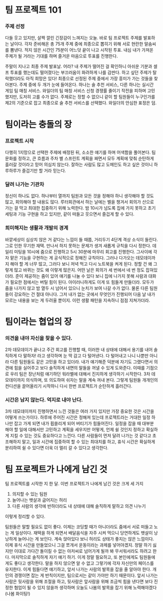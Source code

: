 # 팀 프로젝트 101

### 주제 선정

다들 웃고 있지만, 살짝 깔린 긴장감이 느껴지는 오늘. 바로 팀 프로젝트 주제를 발표하는 날이다. 각자 준비해온 총 75개 주제 중에 최종으로 뽑히기 위해 서로 현란한 말솜씨를 뽐낸다. 적지 않은 시간인 75분이 어느덧 끝이 나고 시작된 투표. 내심 내가 가져온 주제가 될 거라는 기대를 하며 즐거운 마음으로 투표를 진행한다.

주말이 지나고 최종 주제 발표날. 어라? 내 주제가 떨어진 걸 확인하니 아쉬운 기분과 셀프 투표를 했는데도 떨어졌다는 부끄러움이 화려하게 나를 감싼다. 하고 싶던 주제가 탈락했더라도 아직 희망은 있다! 최종으로 선정된 주제 중에서 가장 흥미가 가는 것들을 찾아본다. 주제 중에 두 개가 눈에 들어온다. 하나는 술 추천 서비스, 다른 하나는 실시간 게임 팀 매칭 서비스. 와일더의 팀 매칭 서비스 신청 경쟁률 줄이기 작전을 피하며 고민했지만, 도저히 고를 수가 없다. 주제로는 정할 수 없으니 같이 할 팀원들이 누구인가를 제2의 기준으로 잡고 최종으로 술 추천 서비스를 선택했다. 와일더의 안심한 표정은 덤.

# 팀이라는 충돌의 장

### 프로젝트 시작

다행히 1지망으로 선택한 주제에 배정된 뒤, 소소한 얘기를 하며 어색함을 풀어본다. 팀 문화를 정하고, 큰 흐름과 주차 별 스프린트 계획을 짜면서 모두 계획에 맞춰 순탄하게 흘러갈 것이라고 믿어 의심치 않는다. 잘하는 사람도 많고 도메인도 하고 싶은 것이니 하루하루가 즐겁기만 할 거라 믿는다.

### 달려 나가는 기관차

정신이 하나도 없다. 하나부터 열까지 팀원과 모든 것을 정해야 하니 생각해야 할 것도 많고, 회의해야 할 내용도 많다. 루터회관에서 하는 날에는 벨을 챙겨서 회의가 산으로 가는 걸 막고 최대한 집중하기 위해 노력한다. 밤 10시가 넘도록 집에 가지 못하고 초기 세팅과 기능 구현을 하고 있지만, 같이 떠들고 웃으면서 즐겁게 할 수 있다.

### 희미해지는 생활과 개발의 경계

바깥세상이 심상치 않은 거 같다는 느낌이 들 때쯤, 거리두기 4단계 격상 소식이 들린다. 그로 인한 무기한 재택. 만나서 하지 못하는 문제가 생겨 새롭게 규칙을 다시 정한다. 데일리 미팅을 10시에 줌으로 진행하고 5시 30분에 마무리 회고를 진행한다. 그사이에 각자 맡은 기능을 구현하는 게 공식적으로 정해진 규칙이다. 그러나 다가오는 데모데이까지 해야 할 게 너무 많고, 그러다 보니 저녁 먹고 다시 노트북을 켜게 된다. 정할 건 왜 그렇게 많고 바뀌는 것도 왜 이렇게 많은지. 어떤 날은 회의가 세 번에서 네 번 정도 잡혀있더라. 준이 제공하는 줌이 있어 얘기를 나눌 수 있다 보니 집에 나가지 못해 사람과 대화가 필요한 점에서는 버틸 힘이 된다. 아이러니하게도 이게 또 힘들게 만들더라. 모두가 줌을 나가지 않고 밤 열두 시 넘어서 있으니 눈치가 보여 나갈 수가 없다. 물론 다른 팀원들이 강요하는 건 절대 아니다. 그저 내가 없는 곳에서 무엇인가 진행되어 다음 날 내가 모르는 내용을 보는 게 두려울 뿐이지. 이런 생활 패턴을 지속하니 점점 지쳐가더라.

# 팀이라는 협업의 장

### 의견을 내야 자신을 찾을 수 있다.

2차 데모데이가 끝나고 주간 회고를 진행할 때, 이러한 내 상태에 대해서 용기를 내어 솔직하게 다 말하자! 라고 생각하며 눈 딱 감고 다 털어낸다. 다 털어내고 나니 나뿐만 아니라 다른 팀원들도 같은 고민을 하고 있더라. 내가 얘기해준 덕분에 자기도 그랬다면서 의견에 힘을 실어주고 보다 솔직하게 내면의 말들을 꺼낼 수 있게 도와준다. 이때를 기점으로 우리 팀은 장난처럼 얘기하던 워라벨에 대해서 진지하게 생각하기 시작한다. 3차 데모데이까지 의식하며, 또 의도하여 쉬자는 말을 계속 꺼내 본다. 그렇게 팀원들 개개인의 컨디션을 끌어올리기 시작하니 다시 한번 프로젝트가 순탄하게 흘러간다.

### 시간은 남지 않는다. 억지로 내야 난다.

 3차 데모데이까지 진행하면서 느낀 것들은 여러 가지 있지만 가장 중요한 것은 시간을 어떻게 쓰는가이다. 하루에 주어진 시간은 정해져 있는데 프로젝트라는 거대한 일정 하나만 잡고 가게 되면 내가 휩쓸리게 되어 버티기가 힘들어진다. 일정을 잡을 때 대부분 해야 할 일에 대해서만 고민하고 계획을 세우지만 어떻게, 언제 쉴 것인지 정하고 확실하게 지킬 수 있는 것도 중요하다고 느낀다. 다른 사람들이 먼저 달려 나가는 것 같다고 초조해하지 말고, 일과 시간에 집중하여 할 수 있는 최대치를 하고, 휴식 시간은 확실하게 분리하여 쉴 수 있다면 더욱 더 멀리 갈 수 있다고 생각한다.

# 팀 프로젝트가 나에게 남긴 것

팀 프로젝트를 시작한 지 한 달. 이번 프로젝트가 나에게 남긴 것은 크게 세 가지

1. 의지할 수 있는 팀원
2. 늘어나는 뱃살과 굽어지는 허리
3. 다른 사람의 생각에 반하더라도 내 상태에 대해 솔직하게 말하고 의견 나누기

이렇게 정리할 수 있다.

팀원들은 말할 필요도 없이 좋다. 이제는 코딩할 때가 아니더라도 줌에서 서로 떠들고 노는 게 일상이다. 재택을 하게 되면서 배달음식을 자주 시켜 먹으니 당연하게도 뱃살이 낭낭하게 늘어나는 게 보인다. 계속 앉아있다 보니 허리도 상태가 좋지는 않은 느낌이다. 이제 휴식 시간을 만들었으니 그걸 쪼개서 운동이라는 과제를 넣어야겠지. 정말 하기 싫지만 이대로 가다간 돌이킬 수 없는 아저씨로 넘어가게 될까 봐 무서워서라도 하려고 한다. 마지막으로 솔직하게 자기 얘기 하기. 이게 정말 필요하고, 또 본인에게도 팀원들에게도 좋다고 생각한다. 말을 하지 않으면 알 수 없고 그렇기에 각자 자신만의 페이스를 유지한다. 이게 힘들다면 얘기하고, 앞서 나가는 사람의 발목을 잡을 줄 알아야 한다. 개인의 경쟁이면 잡는 게 반칙이지만, 팀으로서는 같이 가야만 하기 때문이다. 앞서 나가는 사람은 뒷사람을 위해 조절을 하고, 뒷사람은 앞사람을 위해 조금씩 힘을 낸다면 보다 진정한 협업이 될 수 있지 않을까 생각하며 오늘도 나봄의 발목을 잡기 위해 노력해야겠다(나봄 화이팅!)
